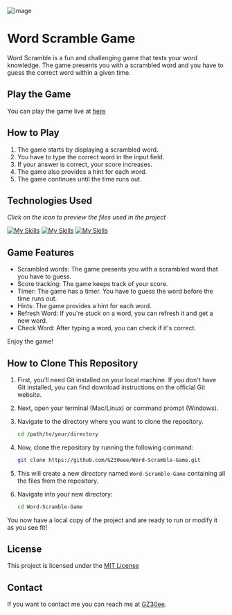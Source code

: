 ![image](https://github.com/GZ30eee/Word-Scramble-Game/assets/130747789/33f4db83-9792-496f-a089-5b6c228a7366)

# Word Scramble Game

Word Scramble is a fun and challenging game that tests your word knowledge. The game presents you with a scrambled word and you have to guess the correct word within a given time.

## Play the Game

You can play the game live at [here](https://gz30eee.github.io/Word-Scramble-Game/)

## How to Play

1. The game starts by displaying a scrambled word.
2. You have to type the correct word in the input field.
3. If your answer is correct, your score increases.
4. The game also provides a hint for each word.
5. The game continues until the time runs out.

## Technologies Used
*Click on the icon to preview the files used in the project*

[![My Skills](https://skillicons.dev/icons?i=html)](https://github.com/GZ30eee/Word-Scramble-Game/blob/master/index.html)
[![My Skills](https://skillicons.dev/icons?i=css)](https://github.com/GZ30eee/Word-Scramble-Game/blob/master/style.css)
[![My Skills](https://skillicons.dev/icons?i=js)](https://github.com/GZ30eee/Word-Scramble-Game/tree/master/js)

## Game Features

- Scrambled words: The game presents you with a scrambled word that you have to guess.
- Score tracking: The game keeps track of your score.
- Timer: The game has a timer. You have to guess the word before the time runs out.
- Hints: The game provides a hint for each word.
- Refresh Word: If you're stuck on a word, you can refresh it and get a new word.
- Check Word: After typing a word, you can check if it's correct.


Enjoy the game!

## How to Clone This Repository

1. First, you'll need Git installed on your local machine. If you don't have Git installed, you can find download instructions on the official Git website.

2. Next, open your terminal (Mac/Linux) or command prompt (Windows).

3. Navigate to the directory where you want to clone the repository.

    ```bash
    cd /path/to/your/directory
    ```

4. Now, clone the repository by running the following command:

    ```bash
    git clone https://github.com/GZ30eee/Word-Scramble-Game.git
    ```

5. This will create a new directory named `Word-Scramble-Game` containing all the files from the repository.

6. Navigate into your new directory:

    ```bash
    cd Word-Scramble-Game
    ```

You now have a local copy of the project and are ready to run or modify it as you see fit!

## License

This project is licensed under the [MIT License](https://www.mit.edu/~amini/LICENSE.md)

## Contact

If you want to contact me you can reach me at [GZ30ee](https://github.com/GZ30eee).
